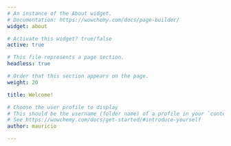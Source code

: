 ```yaml
---
# An instance of the About widget.
# Documentation: https://wowchemy.com/docs/page-builder/
widget: about

# Activate this widget? true/false
active: true

# This file represents a page section.
headless: true

# Order that this section appears on the page.
weight: 20

title: Welcome!

# Choose the user profile to display
# This should be the username (folder name) of a profile in your `content/authors/` folder.
# See https://wowchemy.com/docs/get-started/#introduce-yourself
author: mauricio

---
```

